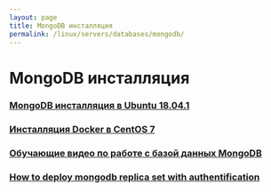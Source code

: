```yaml
---
layout: page
title: MongoDB инсталляция
permalink: /linux/servers/databases/mongodb/
---
```


# MongoDB инсталляция

### [MongoDB инсталляция в Ubuntu 18.04.1](/linux/servers/databases/mongodb/install/ubuntu/)

### [Инсталляция Docker в CentOS 7](/linux/servers/databases/mongodb/install/centos/)

### [Обучающие видео по работе с базой данных MongoDB](https://www.youtube.com/watch?v=LBthwZDRR-c&list=PL34sAs7_26wPvZJqUJhjyNtm7UedWR8Ps)

### [How to deploy mongodb replica set with authentification](/linux/servers/databases/deploy-mongodb-replica-set-with-authentification/)
